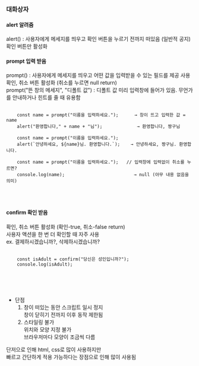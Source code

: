 ### 대화상자

#### alert 알려줌   
alert() : 사용자에게 메세지를 띄우고 확인 버튼을 누르기 전까지 떠있음 (일반적 공지)   
          확인 버튼만 활성화
<br>

#### prompt 입력 받음   
prompt() : 사용자에게 메세지를 띄우고 어떤 값을 입력받을 수 있는 필드를 제공 사용
           확인, 취소 버튼 활성화 (취소를 누르면 null return)   
prompt("뜬 창의 메세지", "디폴트 값") : 디폴트 값 미리 입력창에 들어가 있음. 무언가를 안내하거나 힌트를 줄 때 유용함   
<pre>
<code>
    const name = prompt("이름을 입력하세요.");      → 창이 뜨고 입력한 값 = name
    alert("환영합니다," + name + "님");             → 환영합니다, 짱구님

    const name = prompt("이름을 입력하세요.");
    alert(`안녕하세요, ${name}님. 환영합니다.`);    → 안녕하세요, 짱구님. 환영합니다.

    const name = prompt("이름을 입력하세요.");   // 입력창에 입력없이 취소를 누르면?
    console.log(name);                          → null (아무 내용 없음을 의미)
</code>
</pre>
<br>

#### confirm 확인 받음   
확인, 취소 버튼 활성화 (확인-true, 취소-false return)   
사용자 액션을 한 번 더 확인할 때 자주 사용   
  ex. 결제하시겠습니까?, 삭제하시겠습니까?
<pre>
<code>
    const isAdult = confirm("당신은 성인입니까?");
    console.log(isAdult);
</code>
</pre>
<br><br>


- 단점   
  1. 창이 떠있는 동안 스크립트 일시 정지   
     창이 닫히기 전까지 이후 동작 제한됨   
  2. 스타일링 불가   
     위치와 모양 지정 불가   
     브라우저마다 모양이 조금씩 다름   


단저으로 인해 html, css로 많이 사용하지만   
빠르고 간단하게 적용 가능하다는 장점으로 인해 많이 사용됨
